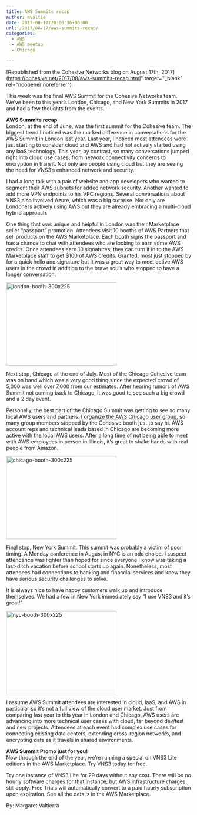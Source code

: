 ```yaml
---
title: AWS Summits recap
author: mvaltie
date: 2017-08-17T20:00:36+00:00
url: /2017/08/17/aws-summits-recap/
categories:
  - AWS
  - AWS meetup
  - Chicago

---
```

[Republished from the Cohesive Networks blog on August 17th, 2017](https://cohesive.net/2017/08/aws-summits-recap.html" target="_blank" rel="noopener noreferrer")

This week was the final AWS Summit for the Cohesive Networks team. We’ve been to this year’s London, Chicago, and New York Summits in 2017 and had a few thoughts from the events.

**AWS Summits recap**  
London, at the end of June, was the first summit for the Cohesive team. The biggest trend I noticed was the marked difference in conversations for the AWS Summit in London last year. Last year, I noticed most attendees were just starting to consider cloud and AWS and had not actively started using any IaaS technology. This year, by contrast, so many conversations jumped right into cloud use cases, from network connectivity concerns to encryption in transit. Not only are people using cloud but they are seeing the need for VNS3’s enhanced network and security.

I had a long talk with a pair of website and app developers who wanted to segment their AWS subnets for added network security. Another wanted to add more VPN endpoints to his VPC regions. Several conversations about VNS3 also involved Azure, which was a big surprise. Not only are Londoners actively using AWS but they are already embracing a multi-cloud hybrid approach.

One thing that was unique and helpful in London was their Marketplace seller “passport” promotion. Attendees visit 10 booths of AWS Partners that sell products on the AWS Marketplace. Each booth signs the passport and has a chance to chat with attendees who are looking to earn some AWS credits. Once attendees earn 10 signatures, they can turn it in to the AWS Marketplace staff to get $100 of AWS credits. Granted, most just stopped by for a quick hello and signature but it was a great way to meet active AWS users in the crowd in addition to the brave souls who stopped to have a longer conversation.

<img class="alignnone size-full wp-image-2084" src="/wp-content/uploads/2017/08/london-booth-300x225.jpg" alt="london-booth-300x225" width="300" height="225" /> 

Next stop, Chicago at the end of July. Most of the Chicago Cohesive team was on hand which was a very good thing since the expected crowd of 5,000 was well over 7,000 from our estimates. After hearing rumors of AWS Summit not coming back to Chicago, it was good to see such a big crowd and a 2 day event.

Personally, the best part of the Chicago Summit was getting to see so many local AWS users and partners. <a href="https://www.meetup.com/AWS-Chicago/" target="_blank" rel="noopener noreferrer">I organize the AWS Chicago user group</a>, so many group members stopped by the Cohesive booth just to say hi. AWS account reps and technical leads based in Chicago are becoming more active with the local AWS users. After a long time of not being able to meet with AWS employees in person in Illinois, it’s great to shake hands with real people from Amazon.

<img class="alignnone size-full wp-image-2086" src="/wp-content/uploads/2017/08/chicago-booth-300x225.jpg" alt="chicago-booth-300x225" width="300" height="225" /> 

Final stop, New York Summit. This summit was probably a victim of poor timing. A Monday conference in August in NYC is an odd choice. I suspect attendance was lighter than hoped for since everyone I know was taking a last-ditch vacation before school starts up again. Nonetheless, most attendees had connections to banking and financial services and knew they have serious security challenges to solve.

It is always nice to have happy customers walk up and introduce themselves. We had a few in New York immediately say “I use VNS3 and it’s great!”

<img class="alignnone size-full wp-image-2087" src="/wp-content/uploads/2017/08/nyc-booth-300x225.jpg" alt="nyc-booth-300x225" width="300" height="225" /> 

I assume AWS Summit attendees are interested in cloud, IaaS, and AWS in particular so it’s not a full view of the cloud user market. Just from comparing last year to this year in London and Chicago, AWS users are advancing into more technical user cases with cloud, far beyond dev/test and new projects. Attendees at each event had complex use cases for connecting existing data centers, extending cross-region networks, and encrypting data as it travels in shared environments.

**AWS Summit Promo just for you!**  
Now through the end of the year, we’re running a special on VNS3 Lite editions in the AWS Marketplace. Try VNS3 today for free.

Try one instance of VNS3 Lite for 29 days without any cost. There will be no hourly software charges for that instance, but AWS infrastructure charges still apply. Free Trials will automatically convert to a paid hourly subscription upon expiration. See all the details in the AWS Marketplace.

By: Margaret Valtierra